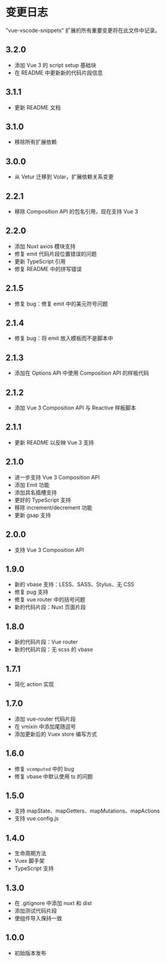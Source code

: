 # 变更日志

"vue-vscode-snippets" 扩展的所有重要变更将在此文件中记录。

## 3.2.0

- 添加 Vue 3 的 script setup 基础块
- 在 README 中更新新的代码片段信息

## 3.1.1

- 更新 README 文档

## 3.1.0

- 移除所有扩展依赖

## 3.0.0

- 从 Vetur 迁移到 Volar，扩展依赖关系变更

## 2.2.1

- 移除 Composition API 的包名引用，现在支持 Vue 3

## 2.2.0

- 添加 Nuxt axios 模块支持
- 修复 emit 代码片段位置错误的问题
- 更新 TypeScript 引用
- 修复 README 中的拼写错误

## 2.1.5

- 修复 bug：修复 emit 中的美元符号问题

## 2.1.4

- 修复 bug：将 emit 放入模板而不是脚本中

## 2.1.3

- 添加在 Options API 中使用 Composition API 的样板代码

## 2.1.2

- 添加 Vue 3 Composition API 与 Reactive 样板脚本

## 2.1.1

- 更新 README 以反映 Vue 3 支持

## 2.1.0

- 进一步支持 Vue 3 Composition API
- 添加 Emit 功能
- 添加具名插槽支持
- 更好的 TypeScript 支持
- 移除 increment/decrement 功能
- 更新 gsap 支持

## 2.0.0

- 支持 Vue 3 Composition API

## 1.9.0

- 新的 vbase 支持：LESS、SASS、Stylus、无 CSS
- 修复 pug 支持
- 修复 vue router 中的括号问题
- 新的代码片段：Nuxt 页面片段

## 1.8.0

- 新的代码片段：Vue router
- 新的代码片段：无 scss 的 vbase

## 1.7.1

- 简化 action 实现

## 1.7.0

- 添加 vue-router 代码片段
- 在 vmixin 中添加尾随逗号
- 添加更新后的 Vuex store 编写方式

## 1.6.0

- 修复 `vcomputed` 中的 bug
- 修复 vbase 中默认使用 ts 的问题

## 1.5.0

- 支持 mapState、mapGetters、mapMutations、mapActions
- 支持 vue.config.js

## 1.4.0

- 生命周期方法
- Vuex 脚手架
- TypeScript 支持

## 1.3.0

- 在 .gitignore 中添加 nuxt 和 dist
- 添加测试代码片段
- 使组件导入保持一致

## 1.0.0

- 初始版本发布